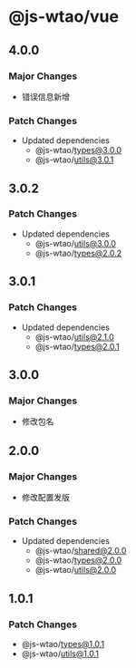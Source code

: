# @js-wtao/vue

## 4.0.0

### Major Changes

- 错误信息新增

### Patch Changes

- Updated dependencies
  - @js-wtao/types@3.0.0
  - @js-wtao/utils@3.0.1

## 3.0.2

### Patch Changes

- Updated dependencies
  - @js-wtao/utils@3.0.0
  - @js-wtao/types@2.0.2

## 3.0.1

### Patch Changes

- Updated dependencies
  - @js-wtao/utils@2.1.0
  - @js-wtao/types@2.0.1

## 3.0.0

### Major Changes

- 修改包名

## 2.0.0

### Major Changes

- 修改配置发版

### Patch Changes

- Updated dependencies
  - @js-wtao/shared@2.0.0
  - @js-wtao/types@2.0.0
  - @js-wtao/utils@2.0.0

## 1.0.1

### Patch Changes

- @js-wtao/types@1.0.1
- @js-wtao/utils@1.0.1
